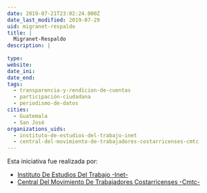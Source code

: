 ```yaml
---
date: 2019-07-21T23:02:24.000Z
date_last_modified: 2019-07-29
uid: migranet-respaldo
title: |
  Migranet-Respaldo
description: |
  
type: 
website: 
date_ini: 
date_end: 
tags:
  - transparencia-y-rendicion-de-cuentas
  - participación-ciudadana
  - periodismo-de-datos
cities: 
  - Guatemala
  - San José
organizations_uids:
  - instituto-de-estudios-del-trabajo-inet
  - central-del-movimiento-de-trabajadores-costarricenses-cmtc
---
```


Esta iniciativa fue realizada por:

- [Instituto De Estudios Del Trabajo -Inet-](/organizaciones/instituto-de-estudios-del-trabajo-inet)
- [Central Del Movimiento De Trabajadores Costarricenses -Cmtc-](/organizaciones/central-del-movimiento-de-trabajadores-costarricenses-cmtc)

